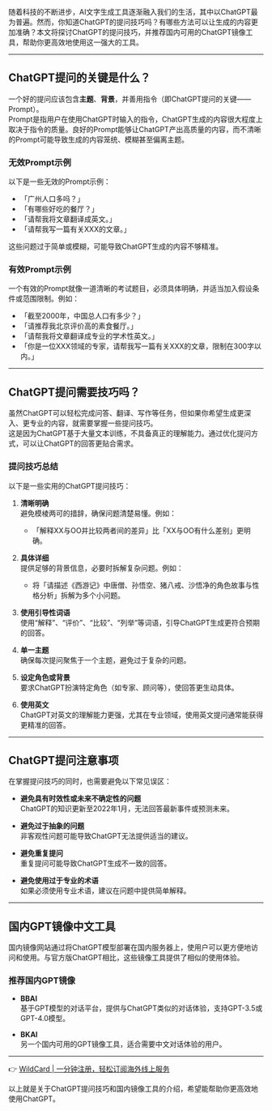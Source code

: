 随着科技的不断进步，AI文字生成工具逐渐融入我们的生活，其中以ChatGPT最为普遍。然而，你知道ChatGPT的提问技巧吗？有哪些方法可以让生成的内容更加准确？本文将探讨ChatGPT的提问技巧，并推荐国内可用的ChatGPT镜像工具，帮助你更高效地使用这一强大的工具。

---

## ChatGPT提问的关键是什么？

一个好的提问应该包含**主题**、**背景**，并善用指令（即ChatGPT提问的关键——Prompt）。  
Prompt是指用户在使用ChatGPT时输入的指令，ChatGPT生成的内容很大程度上取决于指令的质量。良好的Prompt能够让ChatGPT产出高质量的内容，而不清晰的Prompt可能导致生成的内容笼统、模糊甚至偏离主题。

### 无效Prompt示例

以下是一些无效的Prompt示例：

- 「广州人口多吗？」
- 「有哪些好吃的餐厅？」
- 「请帮我将文章翻译成英文。」
- 「请帮我写一篇有关XXX的文章。」

这些问题过于简单或模糊，可能导致ChatGPT生成的内容不够精准。

### 有效Prompt示例

一个有效的Prompt就像一道清晰的考试题目，必须具体明确，并适当加入假设条件或范围限制。例如：

- 「截至2000年，中国总人口有多少？」
- 「请推荐我北京评价高的素食餐厅。」
- 「请帮我将文章翻译成专业的学术性英文。」
- 「你是一位XXX领域的专家，请帮我写一篇有关XXX的文章，限制在300字以内。」

---

## ChatGPT提问需要技巧吗？

虽然ChatGPT可以轻松完成问答、翻译、写作等任务，但如果你希望生成更深入、更专业的内容，就需要掌握一些提问技巧。  
这是因为ChatGPT基于大量文本训练，不具备真正的理解能力。通过优化提问方式，可以让ChatGPT的回答更贴合需求。

### 提问技巧总结

以下是一些实用的ChatGPT提问技巧：

1. **清晰明确**  
   避免模棱两可的措辞，确保问题清楚易懂。例如：  
   - 「解释XX与OO并比较两者间的差异」比「XX与OO有什么差别」更明确。

2. **具体详细**  
   提供足够的背景信息，必要时拆解复杂问题。例如：  
   - 将「请描述《西游记》中唐僧、孙悟空、猪八戒、沙悟净的角色故事与性格分析」拆解为多个小问题。

3. **使用引导性词语**  
   使用“解释”、“评价”、“比较”、“列举”等词语，引导ChatGPT生成更符合预期的回答。

4. **单一主题**  
   确保每次提问聚焦于一个主题，避免过于复杂的问题。

5. **设定角色或背景**  
   要求ChatGPT扮演特定角色（如专家、顾问等），使回答更生动具体。

6. **使用英文**  
   ChatGPT对英文的理解能力更强，尤其在专业领域，使用英文提问通常能获得更精准的回答。

---

## ChatGPT提问注意事项

在掌握提问技巧的同时，也需要避免以下常见误区：

- **避免具有时效性或未来不确定性的问题**  
  ChatGPT的知识更新至2022年1月，无法回答最新事件或预测未来。

- **避免过于抽象的问题**  
  非客观性问题可能导致ChatGPT无法提供适当的建议。

- **避免重复提问**  
  重复提问可能导致ChatGPT生成不一致的回答。

- **避免使用过于专业的术语**  
  如果必须使用专业术语，建议在问题中提供简单解释。

---

## 国内GPT镜像中文工具

国内镜像网站通过将ChatGPT模型部署在国内服务器上，使用户可以更方便地访问和使用。与官方版ChatGPT相比，这些镜像工具提供了相似的使用体验。

### 推荐国内GPT镜像

- **BBAI**  
  基于GPT模型的对话平台，提供与ChatGPT类似的对话体验，支持GPT-3.5或GPT-4.0模型。

- **BKAI**  
  另一个国内可用的GPT镜像工具，适合需要中文对话体验的用户。

---

👉 [WildCard | 一分钟注册，轻松订阅海外线上服务](https://bit.ly/bewildcard)

以上就是关于ChatGPT提问技巧和国内镜像工具的介绍，希望能帮助你更高效地使用ChatGPT。